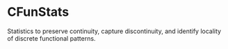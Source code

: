 # CFunStats
Statistics to preserve continuity, capture discontinuity, and identify locality of discrete functional patterns.
